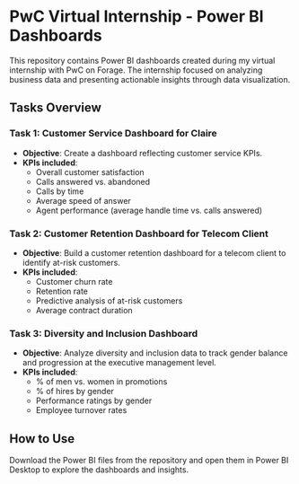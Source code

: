 # PwC Virtual Internship - Power BI Dashboards

This repository contains Power BI dashboards created during my virtual internship with PwC on Forage. The internship focused on analyzing business data and presenting actionable insights through data visualization.

## Tasks Overview

### Task 1: Customer Service Dashboard for Claire
- **Objective**: Create a dashboard reflecting customer service KPIs.
- **KPIs included**:
  - Overall customer satisfaction
  - Calls answered vs. abandoned
  - Calls by time
  - Average speed of answer
  - Agent performance (average handle time vs. calls answered)

### Task 2: Customer Retention Dashboard for Telecom Client
- **Objective**: Build a customer retention dashboard for a telecom client to identify at-risk customers.
- **KPIs included**:
  - Customer churn rate
  - Retention rate
  - Predictive analysis of at-risk customers
  - Average contract duration

### Task 3: Diversity and Inclusion Dashboard
- **Objective**: Analyze diversity and inclusion data to track gender balance and progression at the executive management level.
- **KPIs included**:
  - % of men vs. women in promotions
  - % of hires by gender
  - Performance ratings by gender
  - Employee turnover rates

## How to Use
Download the Power BI files from the repository and open them in Power BI Desktop to explore the dashboards and insights.

